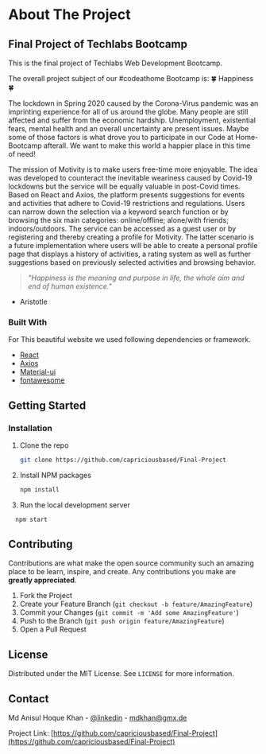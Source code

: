 <!-- ABOUT THE PROJECT -->

# About The Project

## Final Project of Techlabs Bootcamp

This is the final project of Techlabs Web Development Bootcamp.

The overall project subject of our #codeathome Bootcamp is: 🍀 Happiness 🍀

The lockdown in Spring 2020 caused by the Corona-Virus pandemic was an imprinting experience for all of us around the globe. Many people are still affected and suffer from the economic hardship. Unemployment, existential fears, mental health and an overall uncertainty are present issues. Maybe some of those factors is what drove you to participate in our Code at Home-Bootcamp afterall. We want to make this world a happier place in this time of need!

The mission of Motivity is to make users free-time more enjoyable. The idea was developed to counteract the inevitable weariness caused by Covid-19 lockdowns but the service will be equally valuable in post-Covid times. Based on React and Axios, the platform presents suggestions for events and activities that adhere to Covid-19 restrictions and regulations. Users can narrow down the selection via a keyword search function or by browsing the six main categories: online/offline; alone/with friends; indoors/outdoors. The service can be accessed as a guest user or by registering and thereby creating a profile for Motivity. The latter scenario is a future implementation where users will be able to create a personal profile page that displays a history of activities, a rating system as well as further suggestions based on previously selected activities and browsing behavior.
> _"Happiness is the meaning and purpose in life, the whole aim and end of human existence."_

- Aristotle

### Built With

For This beautiful website we used following dependencies or framework.

- [React](https://reactjs.org/)
- [Axios](https://github.com/axios/axios)
- [Material-ui](https://material-ui.com/)
- [fontawesome](https://fontawesome.com/)

<!-- GETTING STARTED -->

## Getting Started

### Installation

1. Clone the repo
   ```sh
   git clone https://github.com/capriciousbased/Final-Project
   ```
2. Install NPM packages
   ```sh
   npm install
   ```
3. Run the local development server

```sh
  npm start
```

  <!-- CONTRIBUTING -->

## Contributing

Contributions are what make the open source community such an amazing place to be learn, inspire, and create. Any contributions you make are **greatly appreciated**.

1. Fork the Project
2. Create your Feature Branch (`git checkout -b feature/AmazingFeature`)
3. Commit your Changes (`git commit -m 'Add some AmazingFeature'`)
4. Push to the Branch (`git push origin feature/AmazingFeature`)
5. Open a Pull Request

<!-- LICENSE -->

## License

Distributed under the MIT License. See `LICENSE` for more information.

<!-- CONTACT -->

## Contact

Md Anisul Hoque Khan - [@linkedin](https://www.linkedin.com/in/anisulkhan/) - mdkhan@gmx.de

Project Link: [https://github.com/capriciousbased/Final-Project](https://github.com/capriciousbased/Final-Project)


